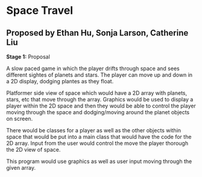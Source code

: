 # Space Travel

## Proposed by Ethan Hu, Sonja Larson, Catherine Liu

**Stage 1:** Proposal


A slow paced game in which the player drifts through space and sees different sightes of planets and stars. The player can move up and down in a 2D display, dodging plantes as they float. 

Platformer side view of space which would have a 2D array with planets, stars, etc that move through the array. Graphics would be used to display a player within the 2D space and then they would be able to control the player moving through the space and dodging/moving around the planet objects on screen.

There would be classes for a player as well as the other objects within space that would be put into a main class that would have the code for the 2D array. Input from the user would control the move the player thorough the 2D view of space. 

This program would use graphics as well as user input moving through the given array.
